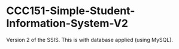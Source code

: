 # CCC151-Simple-Student-Information-System-V2
Version 2 of the SSIS. This is with database applied (using MySQL).
